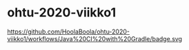 # ohtu-2020-viikko1

https://github.com/HoolaBoola/ohtu-2020-viikko1/workflows/Java%20CI%20with%20Gradle/badge.svg
